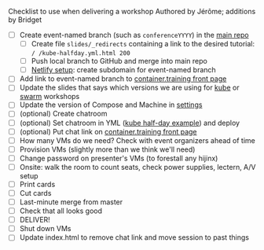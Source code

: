 Checklist to use when delivering a workshop
Authored by Jérôme; additions by Bridget

- [ ] Create event-named branch (such as `conferenceYYYY`) in the [main repo](https://github.com/jpetazzo/container.training/)
  - [ ] Create file `slides/_redirects` containing a link to the desired tutorial: `/ /kube-halfday.yml.html 200`
  - [ ] Push local branch to GitHub and merge into main repo
  - [ ] [Netlify setup](https://app.netlify.com/sites/container-training/settings/domain): create subdomain for event-named branch
- [ ] Add link to event-named branch to [container.training front page](https://github.com/jpetazzo/container.training/blob/master/slides/index.html)
- [ ] Update the slides that says which versions we are using for [kube](https://github.com/jpetazzo/container.training/blob/master/slides/kube/versions-k8s.md) or [swarm](https://github.com/jpetazzo/container.training/blob/master/slides/swarm/versions.md) workshops
- [ ] Update the version of Compose and Machine in [settings](https://github.com/jpetazzo/container.training/tree/master/prepare-vms/settings)
- [ ] (optional) Create chatroom
- [ ] (optional) Set chatroom in YML ([kube half-day example](https://github.com/jpetazzo/container.training/blob/master/slides/kube-halfday.yml#L6-L8)) and deploy
- [ ] (optional) Put chat link on [container.training front page](https://github.com/jpetazzo/container.training/blob/master/slides/index.html)
- [ ] How many VMs do we need? Check with event organizers ahead of time
- [ ] Provision VMs (slightly more than we think we'll need)
- [ ] Change password on presenter's VMs (to forestall any hijinx)
- [ ] Onsite: walk the room to count seats, check power supplies, lectern, A/V setup
- [ ] Print cards
- [ ] Cut cards
- [ ] Last-minute merge from master
- [ ] Check that all looks good
- [ ] DELIVER!
- [ ] Shut down VMs
- [ ] Update index.html to remove chat link and move session to past things

